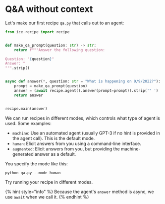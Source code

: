# Q\&A without context

Let's make our first recipe `qa.py` that calls out to an agent:

```python
from ice.recipe import recipe


def make_qa_prompt(question: str) -> str:
    return f"""Answer the following question:

Question: "{question}"
Answer: "
""".strip()


async def answer(*, question: str = "What is happening on 9/9/2022?"):
    prompt = make_qa_prompt(question)
    answer = (await recipe.agent().answer(prompt=prompt)).strip('" ')
    return answer


recipe.main(answer)
```

We can run recipes in different modes, which controls what type of agent is used. Some examples:

- `machine`: Use an automated agent (usually GPT-3 if no hint is provided in the agent call). This is the default mode.
- `human`: Elicit answers from you using a command-line interface.
- `augmented`: Elicit answers from you, but providing the machine-generated answer as a default.

You specify the mode like this:

```shell
python qa.py --mode human
```

Try running your recipe in different modes.

{% hint style="info" %}
Because the agent's `answer` method is async, we use `await` when we call it.
{% endhint %}
